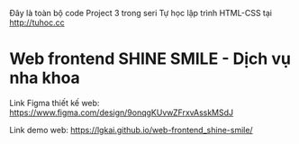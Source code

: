 Đây là toàn bộ code Project 3 trong seri Tự học lập trình HTML-CSS tại http://tuhoc.cc

# Web frontend SHINE SMILE - Dịch vụ nha khoa

Link Figma thiết kế web: https://www.figma.com/design/9onqgKUvwZFrxvAsskMSdJ

Link demo web: https://lgkai.github.io/web-frontend_shine-smile/
